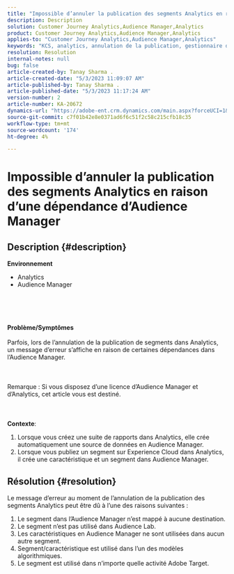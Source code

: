 ```yaml
---
title: "Impossible d’annuler la publication des segments Analytics en raison d’une dépendance d’Audience Manager"
description: Description
solution: Customer Journey Analytics,Audience Manager,Analytics
product: Customer Journey Analytics,Audience Manager,Analytics
applies-to: "Customer Journey Analytics,Audience Manager,Analytics"
keywords: "KCS, analytics, annulation de la publication, gestionnaire d’audience, segments"
resolution: Resolution
internal-notes: null
bug: false
article-created-by: Tanay Sharma .
article-created-date: "5/3/2023 11:09:07 AM"
article-published-by: Tanay Sharma .
article-published-date: "5/3/2023 11:17:24 AM"
version-number: 2
article-number: KA-20672
dynamics-url: "https://adobe-ent.crm.dynamics.com/main.aspx?forceUCI=1&pagetype=entityrecord&etn=knowledgearticle&id=d5cd86ea-a2e9-ed11-a7c6-6045bd0065b6"
source-git-commit: c7f01b42e8e0371ad6f6c51f2c58c215cfb18c35
workflow-type: tm+mt
source-wordcount: '174'
ht-degree: 4%

---
```


# Impossible d’annuler la publication des segments Analytics en raison d’une dépendance d’Audience Manager

## Description {#description}

<b>Environnement</b>
- Analytics
- Audience Manager

<br><br> <br><br><b>Problème/Symptômes</b><br><br>Parfois, lors de l’annulation de la publication de segments dans Analytics, un message d’erreur s’affiche en raison de certaines dépendances dans l’Audience Manager.<br><br> <br><br>Remarque : Si vous disposez d’une licence d’Audience Manager et d’Analytics, cet article vous est destiné.<br><br> <br><br><b>Contexte</b>:
1. Lorsque vous créez une suite de rapports dans Analytics, elle crée automatiquement une source de données en Audience Manager.
2. Lorsque vous publiez un segment sur Experience Cloud dans Analytics, il crée une caractéristique et un segment dans Audience Manager.



## Résolution {#resolution}


Le message d’erreur au moment de l’annulation de la publication des segments Analytics peut être dû à l’une des raisons suivantes :

1. Le segment dans l’Audience Manager n’est mappé à aucune destination.
2. Le segment n’est pas utilisé dans Audience Lab.
3. Les caractéristiques en Audience Manager ne sont utilisées dans aucun autre segment.
4. Segment/caractéristique est utilisé dans l’un des modèles algorithmiques.
5. Le segment est utilisé dans n’importe quelle activité Adobe Target.

